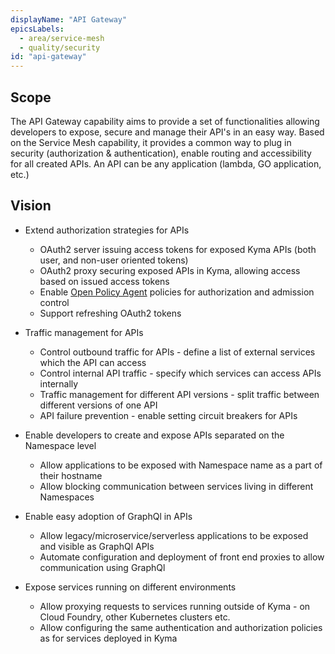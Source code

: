 ```yaml
---
displayName: "API Gateway"
epicsLabels:
  - area/service-mesh
  - quality/security  
id: "api-gateway"
---
```


## Scope


The API Gateway capability aims to provide a set of functionalities allowing developers to expose, secure and manage their API's in an easy way. 
Based on the Service Mesh capability, it provides a common way to plug in security (authorization & authentication), enable routing and accessibility for all created APIs.
An API can be any application (lambda, GO application, etc.)



## Vision


* Extend authorization strategies for APIs
	* OAuth2 server issuing access tokens for exposed Kyma APIs (both user, and non-user oriented tokens)
	* OAuth2 proxy securing exposed APIs in Kyma, allowing access based on issued access tokens 
	* Enable [Open Policy Agent](https://www.openpolicyagent.org/) policies for authorization and admission control
	* Support refreshing OAuth2 tokens	
	
* Traffic management for APIs
	* Control outbound traffic for APIs - define a list of external services which the API can access
	* Control internal API traffic - specify which services can access APIs internally
	* Traffic management for different API versions - split traffic between different versions of one API
	* API failure prevention - enable setting circuit breakers for APIs
	  
* Enable developers to create and expose APIs separated on the Namespace level
    * Allow applications to be exposed with Namespace name as a part of their hostname
    * Allow blocking communication between services living in different Namespaces
    
* Enable easy adoption of GraphQl in APIs 
    * Allow legacy/microservice/serverless applications to be exposed and visible as GraphQl APIs 
    * Automate configuration and deployment of front end proxies to allow communication using GraphQl
  
* Expose services running on different environments
    * Allow proxying requests to services running outside of Kyma - on Cloud Foundry, other Kubernetes clusters etc.
    * Allow configuring the same authentication and authorization policies as for services deployed in Kyma
    
	